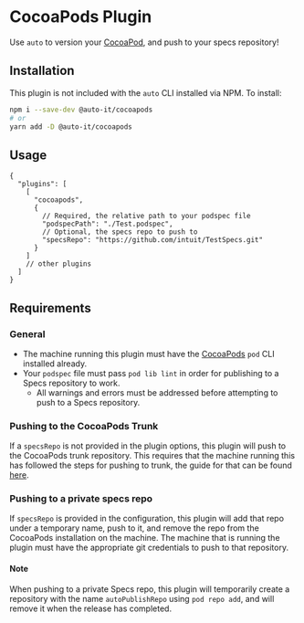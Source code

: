 # CocoaPods Plugin

Use `auto` to version your [CocoaPod](https://cocoapods.org/), and push to your specs repository!

## Installation

This plugin is not included with the `auto` CLI installed via NPM. To install:

```sh
npm i --save-dev @auto-it/cocoapods
# or
yarn add -D @auto-it/cocoapods
```

## Usage

```jsonc
{
  "plugins": [
    [
      "cocoapods",
      {
        // Required, the relative path to your podspec file
        "podspecPath": "./Test.podspec",
        // Optional, the specs repo to push to
        "specsRepo": "https://github.com/intuit/TestSpecs.git"
      }
    ]
    // other plugins
  ]
}
```

## Requirements

### General

- The machine running this plugin must have the [CocoaPods](https://cocoapods.org/) `pod` CLI installed already.
- Your `podspec` file must pass `pod lib lint` in order for publishing to a Specs repository to work.
  - All warnings and errors must be addressed before attempting to push to a Specs repository.

### Pushing to the CocoaPods Trunk

If a `specsRepo` is not provided in the plugin options, this plugin will push to the CocoaPods trunk repository. This requires that the machine running this has followed the steps for pushing to trunk, the guide for that can be found [here](https://guides.cocoapods.org/making/getting-setup-with-trunk.html#getting-started).

### Pushing to a private specs repo

If `specsRepo` is provided in the configuration, this plugin will add that repo under a temporary name, push to it, and remove the repo from the CocoaPods installation on the machine. The machine that is running the plugin must have the appropriate git credentials to push to that repository.

#### Note
When pushing to a private Specs repo, this plugin will temporarily create a repository with the name `autoPublishRepo` using `pod repo add`, and will remove it when the release has completed.
